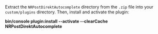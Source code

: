 Extract the `NRPostDirektAutocomplete` directory from the `.zip` file into your `custom/plugins` directory.
Then, install and activate the plugin:

**bin/console plugin:install --activate --clearCache NRPostDirektAutocomplete**
